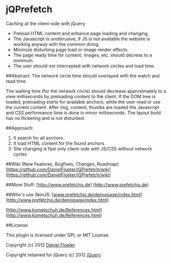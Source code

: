 # jQPrefetch
Caching at the client-side with jQuery

* Preload HTML content and enhance page loading and changing.
* The Javascript is unobtrusive, if JS is not available the website is working anyway with the common doing.
* Minimize disturbing page load or image render effects.
* The page ready time for content, images, etc. should decreas to a minimum.
* The user should not intercepted with network circles and load time.

##Abstract: 
The network circle time should overlayed with the watch and read time.

The waiting time (for the network circle) should decrease approximately to a view milliseconds by preloading content to the client.
If the DOM tree is loaded, preloading starts for available anchors, while the user read or use the current content.
After img, content, thumbs are loaded the Javascript and CSS performance time is done in minor milliseconds.
The layout build has no flickering and is not disturbed.

##Approach:
1. It search for all anchors
2. It load HTML content for the found anchors
3. Site changing is fast only client-side with JS/CSS without network cycles



##Wiki (New Features, Bugfixes, Changes, Roadmap): 
[https://github.com/DanielFloeter/jQPrefetch/wiki] (https://github.com/DanielFloeter/jQPrefetch/wiki)

##More Stuff: 
[http://www.prefetchjs.de] (http://www.prefetchjs.de)

##Who's use SkinJS:
[www.prefetchjs.de/demopage/index.html] (http://www.prefetchjs.de/demopage/index.html)

[http://www.kometschuh.de/References.html] (http://www.kometschuh.de/References.html)

##License

This plugin is licensed under GPL or MIT License

Copyright (c) 2012 [Daniel Floeter](http://kometschuh.de)

Copyright retained for jQuery (c) 2012 [jQuery](http://jquery.com)
